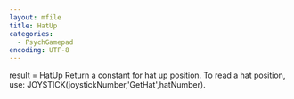 ```yaml
---
layout: mfile
title: HatUp
categories:
  - PsychGamepad
encoding: UTF-8
---
```


result = HatUp
Return a constant for hat up position.  To read a hat position, use:
JOYSTICK(joystickNumber,'GetHat',hatNumber).